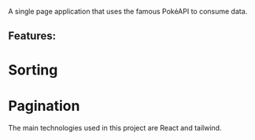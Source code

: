 A single page application that uses the famous PokéAPI to consume data. 
## Features:
# Sorting
# Pagination

The main technologies used in this project are React and tailwind.
